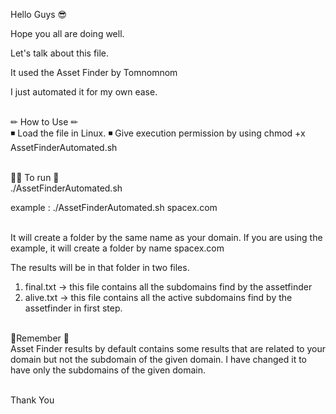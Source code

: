 Hello Guys 😎

Hope you all are doing well.

Let's talk about this file.

It used the Asset Finder by Tomnomnom

I just automated it for my own ease.

<br> ✏ How to Use ✏ <br>
◾ Load the file in Linux.
◾ Give execution permission by using chmod +x AssetFinderAutomated.sh

<br> 🏃‍♂️ To run 🏃‍ <br>
./AssetFinderAutomated.sh <domain name>

example :
./AssetFinderAutomated.sh spacex.com

<br> It will create a folder by the same name as your domain. If you are using the example, it will create a folder by name  spacex.com

The results will be in that folder in two files.
  1. final.txt -> this file contains all the subdomains find by the assetfinder
  2. alive.txt -> this file contains all the active subdomains find by the assetfinder in first step.


<br> 📍Remember 📍<br>
Asset Finder results by default contains some results that are related to your domain but not the subdomain of the given domain. I have changed it to have only the subdomains of the given domain.

<br> Thank You



